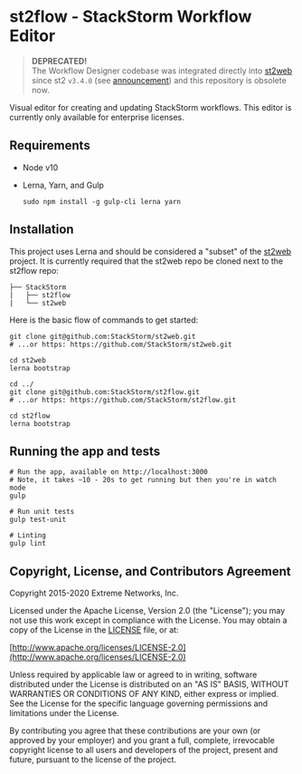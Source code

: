 # st2flow - StackStorm Workflow Editor

> **DEPRECATED!**<br> 
> The Workflow Designer codebase was integrated directly into [st2web](https://github.com/StackStorm/st2web/) since st2 `v3.4.0` (see [announcement](https://stackstorm.com/2021/03/04/v3-4-0-released/)) and this repository is obsolete now.


Visual editor for creating and updating StackStorm workflows. This editor is currently only available for enterprise licenses.

## Requirements

- Node v10
- Lerna, Yarn, and Gulp

    ```
    sudo npm install -g gulp-cli lerna yarn
    ```

## Installation

This project uses Lerna and should be considered a "subset" of the [st2web](https://github.com/StackStorm/st2web) project. It is currently required that the st2web repo be cloned next to the st2flow repo:

```
├── StackStorm
|   ├── st2flow
|   └── st2web
```

Here is the basic flow of commands to get started:

```
git clone git@github.com:StackStorm/st2web.git
# ...or https: https://github.com/StackStorm/st2web.git

cd st2web
lerna bootstrap

cd ../
git clone git@github.com:StackStorm/st2flow.git
# ...or https: https://github.com/StackStorm/st2flow.git

cd st2flow
lerna bootstrap
```

## Running the app and tests

```
# Run the app, available on http://localhost:3000
# Note, it takes ~10 - 20s to get running but then you're in watch mode
gulp

# Run unit tests
gulp test-unit

# Linting
gulp lint
```

## Copyright, License, and Contributors Agreement

Copyright 2015-2020 Extreme Networks, Inc.

Licensed under the Apache License, Version 2.0 (the "License"); you may not use this work except in compliance with the License. You may obtain a copy of the License in the [LICENSE](LICENSE) file, or at:

[http://www.apache.org/licenses/LICENSE-2.0](http://www.apache.org/licenses/LICENSE-2.0)

Unless required by applicable law or agreed to in writing, software distributed under the License is distributed on an "AS IS" BASIS, WITHOUT WARRANTIES OR CONDITIONS OF ANY KIND, either express or implied. See the License for the specific language governing permissions and limitations under the License.

By contributing you agree that these contributions are your own (or approved by your employer) and you grant a full, complete, irrevocable copyright license to all users and developers of the project, present and future, pursuant to the license of the project.
